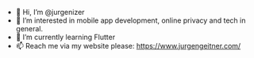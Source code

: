 - 👋 Hi, I’m @jurgenizer
- 👀 I’m interested in mobile app development, online privacy and tech in general.
- 🌱 I’m currently learning Flutter
- 📫 Reach me via my website please: https://www.jurgengeitner.com/

<!---
jurgenizer/jurgenizer is a ✨ special ✨ repository because its `README.md` (this file) appears on your GitHub profile.
You can click the Preview link to take a look at your changes.
--->
